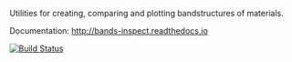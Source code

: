 Utilities for creating, comparing and plotting bandstructures of materials.

Documentation: http://bands-inspect.readthedocs.io

[![Build Status](https://travis-ci.org/Z2PackDev/bands_inspect.svg?branch=master)](https://travis-ci.org/Z2PackDev/bands_inspect)
